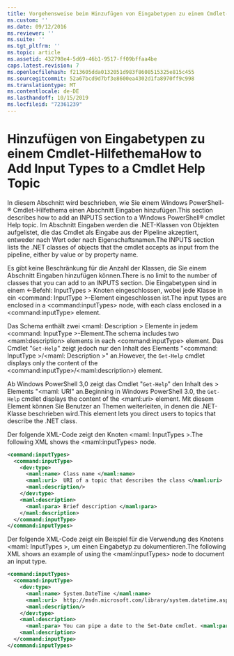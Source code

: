 ```yaml
---
title: Vorgehensweise beim Hinzufügen von Eingabetypen zu einem Cmdlet-Hilfethema | Microsoft-Dokumentation
ms.custom: ''
ms.date: 09/12/2016
ms.reviewer: ''
ms.suite: ''
ms.tgt_pltfrm: ''
ms.topic: article
ms.assetid: 432798e4-5d69-46b1-9517-ff09bffaa4be
caps.latest.revision: 7
ms.openlocfilehash: f213605dda0132051d983f8608515325e815c455
ms.sourcegitcommit: 52a67bcd9d7bf3e8600ea4302d1fa8970ff9c998
ms.translationtype: MT
ms.contentlocale: de-DE
ms.lasthandoff: 10/15/2019
ms.locfileid: "72361239"
---
```

# <a name="how-to-add-input-types-to-a-cmdlet-help-topic"></a><span data-ttu-id="be2b5-102">Hinzufügen von Eingabetypen zu einem Cmdlet-Hilfethema</span><span class="sxs-lookup"><span data-stu-id="be2b5-102">How to Add Input Types to a Cmdlet Help Topic</span></span>

<span data-ttu-id="be2b5-103">In diesem Abschnitt wird beschrieben, wie Sie einem Windows PowerShell-® Cmdlet-Hilfethema einen Abschnitt Eingaben hinzufügen.</span><span class="sxs-lookup"><span data-stu-id="be2b5-103">This section describes how to add an INPUTS section to a Windows PowerShell® cmdlet Help topic.</span></span> <span data-ttu-id="be2b5-104">Im Abschnitt Eingaben werden die .NET-Klassen von Objekten aufgelistet, die das Cmdlet als Eingabe aus der Pipeline akzeptiert, entweder nach Wert oder nach Eigenschaftsnamen.</span><span class="sxs-lookup"><span data-stu-id="be2b5-104">The INPUTS section lists the .NET classes of objects that the cmdlet accepts as input from the pipeline, either by value or by property name.</span></span>

<span data-ttu-id="be2b5-105">Es gibt keine Beschränkung für die Anzahl der Klassen, die Sie einem Abschnitt Eingaben hinzufügen können.</span><span class="sxs-lookup"><span data-stu-id="be2b5-105">There is no limit to the number of classes that you can add to an INPUTS section.</span></span> <span data-ttu-id="be2b5-106">Die Eingabetypen sind in einem \<-Befehl: InputTypes > Knoten eingeschlossen, wobei jede Klasse in ein \<command: InputType >-Element eingeschlossen ist.</span><span class="sxs-lookup"><span data-stu-id="be2b5-106">The input types are enclosed in a \<command:inputTypes> node, with each class enclosed in a  \<command:inputType> element.</span></span>

<span data-ttu-id="be2b5-107">Das Schema enthält zwei \<maml: Description > Elemente in jedem \<command: InputType >-Element.</span><span class="sxs-lookup"><span data-stu-id="be2b5-107">The schema includes two \<maml:description> elements in each \<command:inputType> element.</span></span> <span data-ttu-id="be2b5-108">Das Cmdlet "`Get-Help`" zeigt jedoch nur den Inhalt des Elements "\<command: InputType >/\<maml: Description >" an.</span><span class="sxs-lookup"><span data-stu-id="be2b5-108">However, the `Get-Help` cmdlet displays only the content of the \<command:inputType>/\<maml:description>) element.</span></span>

<span data-ttu-id="be2b5-109">Ab Windows PowerShell 3,0 zeigt das Cmdlet "`Get-Help`" den Inhalt des > Elements "\<maml: URI" an.</span><span class="sxs-lookup"><span data-stu-id="be2b5-109">Beginning in Windows PowerShell 3.0, the `Get-Help` cmdlet displays the content of the \<maml:uri> element.</span></span> <span data-ttu-id="be2b5-110">Mit diesem Element können Sie Benutzer an Themen weiterleiten, in denen die .NET-Klasse beschrieben wird.</span><span class="sxs-lookup"><span data-stu-id="be2b5-110">This element lets you direct users to topics that describe the .NET class.</span></span>

<span data-ttu-id="be2b5-111">Der folgende XML-Code zeigt den Knoten \<maml: InputTypes >.</span><span class="sxs-lookup"><span data-stu-id="be2b5-111">The following XML shows the \<maml:inputTypes> node.</span></span>

```xml
<command:inputTypes>
  <command:inputType>
    <dev:type>
      <maml:name> Class name </maml:name>
      <maml:uri>  URI of a topic that describes the class </maml:uri>
      <maml:description/>
    </dev:type>
    <maml:description>
      <maml:para> Brief description </maml:para>
    </maml:description>
  </command:inputType>
</command:inputTypes>
```

<span data-ttu-id="be2b5-112">Der folgende XML-Code zeigt ein Beispiel für die Verwendung des Knotens \<maml: InputTypes >, um einen Eingabetyp zu dokumentieren.</span><span class="sxs-lookup"><span data-stu-id="be2b5-112">The following XML shows an example of using the \<maml:inputTypes> node to document an input type.</span></span>

```xml
<command:inputTypes>
  <command:inputType>
    <dev:type>
      <maml:name> System.DateTime </maml:name>
      <maml:uri>  http://msdn.microsoft.com/library/system.datetime.aspx </maml:uri>
      <maml:description/>
    </dev:type>
    <maml:description>
      <maml:para> You can pipe a date to the Set-Date cmdlet. <maml:para>
    <maml:description>
  </command:inputType>
</command:inputTypes>
```